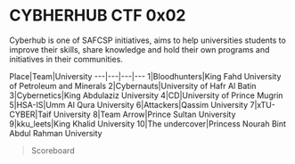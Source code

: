 # CYBHERHUB CTF 0x02
Cyberhub is one of SAFCSP initiatives, aims to help universities students to improve their skills, share knowledge and hold their own programs and initiatives in their communities.

Place|Team|University
---|---|---|---
1|Bloodhunters|King Fahd University of Petroleum and Minerals
2|Cybernauts|University of Hafr Al Batin
3|Cybernetics|King Abdulaziz University
4|CD|University of Prince Mugrin
5|HSA-IS|Umm Al Qura University
6|Attackers|Qassim University
7|xTU-CYBER|Taif University
8|Team Arrow|Prince Sultan University
9|kku_leets|King Khalid University
10|The undercover|Princess Nourah Bint Abdul Rahman University
> Scoreboard
